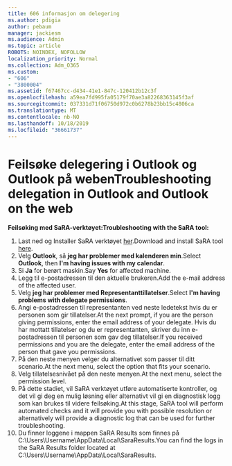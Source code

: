 ```yaml
---
title: 606 informasjon om delegering
ms.author: pdigia
author: pebaum
manager: jackiesm
ms.audience: Admin
ms.topic: article
ROBOTS: NOINDEX, NOFOLLOW
localization_priority: Normal
ms.collection: Adm_O365
ms.custom:
- "606"
- "3800004"
ms.assetid: f67467cc-d434-41e1-847c-120412b12c3f
ms.openlocfilehash: a59ea7fd995fa05179f70ae3a82268363145f3af
ms.sourcegitcommit: 037331d71f06750d972c0b6278b23bb15c4806ca
ms.translationtype: MT
ms.contentlocale: nb-NO
ms.lasthandoff: 10/18/2019
ms.locfileid: "36661737"
---
```

# <a name="troubleshooting-delegation-in-outlook-and-outlook-on-the-web"></a><span data-ttu-id="2026a-102">Feilsøke delegering i Outlook og Outlook på weben</span><span class="sxs-lookup"><span data-stu-id="2026a-102">Troubleshooting delegation in Outlook and Outlook on the web</span></span>

<span data-ttu-id="2026a-103">**Feilsøking med SaRA-verktøyet:**</span><span class="sxs-lookup"><span data-stu-id="2026a-103">**Troubleshooting with the SaRA tool:**</span></span>

1. <span data-ttu-id="2026a-104">Last ned og Installer SaRA verktøyet [her](https://aka.ms/SaRA-SkypeForBusinessSignIn).</span><span class="sxs-lookup"><span data-stu-id="2026a-104">Download and install SaRA tool [here](https://aka.ms/SaRA-SkypeForBusinessSignIn).</span></span>
1. <span data-ttu-id="2026a-105">Velg **Outlook**, så **jeg har problemer med kalenderen min**.</span><span class="sxs-lookup"><span data-stu-id="2026a-105">Select **Outlook**, then **I'm having issues with my calendar**.</span></span>
1. <span data-ttu-id="2026a-106">Si **Ja** for berørt maskin.</span><span class="sxs-lookup"><span data-stu-id="2026a-106">Say **Yes** for affected machine.</span></span>
1. <span data-ttu-id="2026a-107">Legg til e-postadressen til den aktuelle brukeren.</span><span class="sxs-lookup"><span data-stu-id="2026a-107">Add the e-mail address of the affected user.</span></span>
1. <span data-ttu-id="2026a-108">Velg **jeg har problemer med Representanttillatelser**.</span><span class="sxs-lookup"><span data-stu-id="2026a-108">Select **I'm having problems with delegate permissions**.</span></span>
1. <span data-ttu-id="2026a-109">Angi e-postadressen til representanten ved neste ledetekst hvis du er personen som gir tillatelser.</span><span class="sxs-lookup"><span data-stu-id="2026a-109">At the next prompt, if you are the person giving permissions, enter the email address of your delegate.</span></span> <span data-ttu-id="2026a-110">Hvis du har mottatt tillatelser og du er representanten, skriver du inn e-postadressen til personen som gav deg tillatelser.</span><span class="sxs-lookup"><span data-stu-id="2026a-110">If you received permissions and you are the delegate, enter the email address of the person that gave you permissions.</span></span>
1. <span data-ttu-id="2026a-111">På den neste menyen velger du alternativet som passer til ditt scenario.</span><span class="sxs-lookup"><span data-stu-id="2026a-111">At the next menu, select the option that fits your scenario.</span></span>
1. <span data-ttu-id="2026a-112">Velg tillatelsesnivået på den neste menyen.</span><span class="sxs-lookup"><span data-stu-id="2026a-112">At the next menu, select the permission level.</span></span>
1. <span data-ttu-id="2026a-113">På dette stadiet, vil SaRA verktøyet utføre automatiserte kontroller, og det vil gi deg en mulig løsning eller alternativt vil gi en diagnostisk logg som kan brukes til videre feilsøking.</span><span class="sxs-lookup"><span data-stu-id="2026a-113">At this stage, SaRA tool will perform automated checks and it will provide you with possible resolution or alternatively will provide a diagnostic log that can be used for further troubleshooting.</span></span>
1. <span data-ttu-id="2026a-114">Du finner loggene i mappen SaRA Results som finnes på C:\Users\Username\AppData\Local\SaraResults.</span><span class="sxs-lookup"><span data-stu-id="2026a-114">You can find the logs in the SaRA Results folder located at C:\Users\Username\AppData\Local\SaraResults.</span></span>
